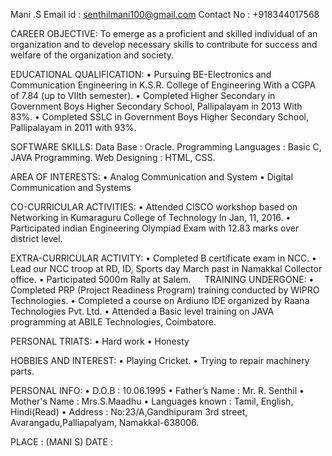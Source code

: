 


Mani .S
Email id	: senthilmani100@gmail.com
Contact No : +918344017568


CAREER OBJECTIVE:
          To emerge as a proficient and skilled individual of an organization and to develop
necessary skills to contribute for success and welfare of the organization and society. 
		  
EDUCATIONAL QUALIFICATION:
       •  Pursuing BE-Electronics and Communication Engineering in K.S.R. College of Engineering
          With a CGPA of 7.84 (up to VIIth semester).
       •  Completed Higher Secondary in Government Boys Higher Secondary School, Pallipalayam
	      in 2013 With 83%.
       •  Completed SSLC in Government Boys Higher Secondary School, Pallipalayam in 2011 with 93%.
	   
SOFTWARE SKILLS:
Data Base	          : Oracle.
Programming Languages : Basic C, JAVA Programming.
Web Designing		  : HTML, CSS.

AREA OF INTERESTS:
       •  Analog Communication and System
       •  Digital Communication and Systems
	   
CO-CURRICULAR ACTIVITIES:
       •  Attended CISCO workshop based on Networking in Kumaraguru College of Technology In Jan, 11, 2016.
       •  Participated indian Engineering Olympiad Exam with 12.83 marks over district level.
	   
EXTRA-CURRICULAR ACTIVITY:
       •  Completed B certificate exam in NCC.
       •  Lead our NCC troop at RD, ID, Sports day March past in Namakkal Collector office.
       •  Participated 5000m Rally at Salem.
  
TRAINING UNDERGONE:
       •  Completed PRP (Project Readiness Program) training  conducted by WIPRO Technologies. 
       •  Completed a course on Ardiuno IDE organized by Raana Technologies Pvt. Ltd.
       •  Attended a Basic level training on JAVA programming at ABILE Technologies, Coimbatore.
	   
PERSONAL TRIATS:
       •  Hard work
       •  Honesty
	   
HOBBIES AND INTEREST:
       •  Playing Cricket.
       •  Trying to repair  machinery parts.
	   
PERSONAL INFO:
• D.O.B         	: 10.06.1995
• Father’s Name	    : Mr. R. Senthil
• Mother's Name 	: Mrs.S.Maadhu
• Languages known	: Tamil, English, Hindi(Read)
• Address	        : No:23/A,Gandhipuram 3rd street,
                      Avarangadu,Palliapalyam,
                      Namakkal-638006.







PLACE   :        							                    (MANI S)
DATE	:


  


